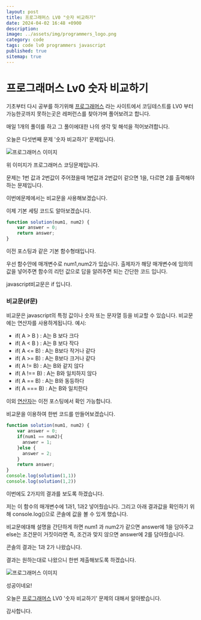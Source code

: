 ```yaml
---
layout: post
title: 프로그래머스 LV0 "숫자 비교하기"
date: 2024-04-02 16:48 +0900
description: 
image: ../assets/img/programmers_logo.png
category: code
tags: code lv0 programmers javascript
published: true
sitemap: true
---
```


# 프로그래머스 Lv0 숫자 비교하기

  기초부터 다시 공부를 하기위해 [프로그래머스](https://programmers.co.kr/) 라는 사이트에서
  코딩테스트를 LV0 부터 가능한곳까지 못하는곳은 레퍼런스를 찾아가며 풀어보려고 합니다.
  
  매일 1개의 풀이를 하고 그 풀이에대한 나의 생각 및 해석을 적어보려합니다.

  오늘은 다섯번째 문제 '숫자 비교하기' 문제입니다.

  ![프로그래머스 이미지](../assets/img/숫자비교하기_01.png)

  위 이미지가 프로그래머스 코딩문제입니다.
  
  문제는 1번 값과 2번값이 주어졌을때 1번값과 2번값이 같으면 1을, 다르면 2를 출력해야하는 문제입니다.   
  
  이번에문제에서는 비교문을 사용해보겠습니다.

  이제 기본 세팅 코드도 알아보겠습니다.
  
```javascript
function solution(num1, num2) {
    var answer = 0;
    return answer;
}
``` 
이전 포스팅과 같은 기본 함수형태입니다.

우선 함수안에 매개변수로 num1,num2가 있습니다. 출제자가 해당 매개변수에 임의의 값을 넣어주면
함수의 리턴 값으로 답을 알려주면 되는 간단한 코드 입니다.

javascript비교문은 if 입니다.

### 비교문(if문)
  비교문은 javascript의 특정 값이나 숫자 또는 문자열 등을 비교할 수 있습니다. 비교문에는 연산자를 사용하게됩니다.
  예시:
  + if( A > B ) :  A는 B 보다 크다
  + if( A < B ) :  A는 B 보다 작다
  + if( A <= B) :  A는 B보다 작거나 같다
  + if( A >= B) :  A는 B보다 크거나 같다
  + if( A != B) :  A는 B와 같지 않다
  + if( A !== B) :  A는 B와 일치하지 않다
  + if( A == B) :  A는 B와 동등하다
  + if( A === B) :  A는 B와 일치한다
  
  이외 [연산자](https://spearboy.github.io/posts/programmers_3#연산자)는 이전 포스팅에서 확인 가능합니다.

비교문을 이용하여 한번 코드를 만들어보겠습니다.
```javascript
function solution(num1, num2) {
    var answer = 0;
    if(num1 == num2){
      answer = 1;
    }else {
      answer = 2;
    }
    return answer;
}
console.log(solution(1,1))
console.log(solution(1,2))
``` 

이번에도 2가지의 결과를 보도록 하겠습니다.

저는 이 함수의 매개변수에 1과1, 1과2 넣어줬습니다. 
그리고 아래 결과값을 확인하기 위해 console.log()으로 콘솔에 값을 볼 수 있게 했습니다.

비교문에대해 설명을 간단하게 하면 num1 과 num2가 같으면 answer에 1을 담아주고
else는 조건문이 거짓이라면 즉, 조건과 맞지 않으면 answer에 2를 담아줬습니다.

콘솔의 결과는 1과 2가 나왔습니다.

결과는 원하는대로 나왔으니 한번 제출해보도록 하겠습니다.

![프로그래머스 이미지](../assets/img/숫자비교하기_02.png)

성공이네요!

오늘은 [프로그래머스](https://programmers.co.kr/) LV0 '숫자 비교하기' 문제의 대해서 알아봤습니다.

감사합니다.